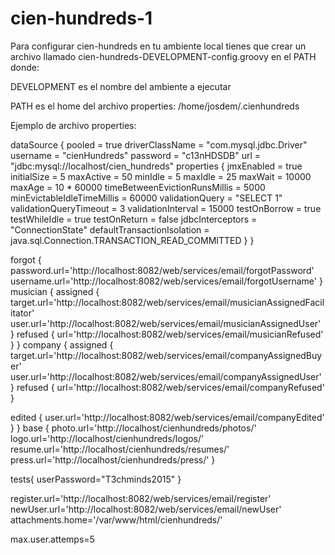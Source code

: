 # cien-hundreds-1

Para configurar cien-hundreds en tu ambiente local tienes que crear un archivo llamado cien-hundreds-DEVELOPMENT-config.groovy en el PATH donde:

DEVELOPMENT es el nombre del ambiente a ejecutar

PATH es el home del archivo properties: /home/josdem/.cienhundreds

Ejemplo de archivo properties:

dataSource {
  pooled = true
  driverClassName = "com.mysql.jdbc.Driver"
  username = "cienHundreds"
  password = "c13nHDSDB"
  url = "jdbc:mysql://localhost/cien_hundreds"
  properties {
    jmxEnabled = true
    initialSize = 5
    maxActive = 50
    minIdle = 5
    maxIdle = 25
    maxWait = 10000
    maxAge = 10 * 60000
    timeBetweenEvictionRunsMillis = 5000
    minEvictableIdleTimeMillis = 60000
    validationQuery = "SELECT 1"
    validationQueryTimeout = 3
    validationInterval = 15000
    testOnBorrow = true
    testWhileIdle = true
    testOnReturn = false
    jdbcInterceptors = "ConnectionState"
    defaultTransactionIsolation = java.sql.Connection.TRANSACTION_READ_COMMITTED
  }
}
 
forgot {
  password.url='http://localhost:8082/web/services/email/forgotPassword'
  username.url='http://localhost:8082/web/services/email/forgotUsername'
}
musician {
  assigned {
    target.url='http://localhost:8082/web/services/email/musicianAssignedFacilitator'
    user.url='http://localhost:8082/web/services/email/musicianAssignedUser'
  }
  refused {
    url='http://localhost:8082/web/services/email/musicianRefused'
  }
}
company {
  assigned {
    target.url='http://localhost:8082/web/services/email/companyAssignedBuyer'
    user.url='http://localhost:8082/web/services/email/companyAssignedUser'
  }
  refused {
    url='http://localhost:8082/web/services/email/companyRefused'
  }

  edited {
      user.url='http://localhost:8082/web/services/email/companyEdited'
   }
}
base {
  photo.url='http://localhost/cienhundreds/photos/'
  logo.url='http://localhost/cienhundreds/logos/'
  resume.url='http://localhost/cienhundreds/resumes/'
  press.url='http://localhost/cienhundreds/press/'
}

tests{
  userPassword="T3chminds2015"
}

register.url='http://localhost:8082/web/services/email/register'
newUser.url='http://localhost:8082/web/services/email/newUser'
attachments.home='/var/www/html/cienhundreds/'

max.user.attemps=5
